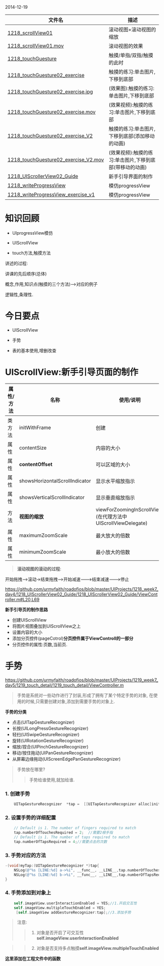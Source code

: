 2014-12-19

| 文件名 |  描述 |
| ------------- | ------------ |
|[1218_scrollView01](https://github.com/urmyfaith/roadofios/tree/master/UIProjects/1218_week7_day4/1218_scrollView01)| 滚动视图+滚动视图的缩放 |
|[1218_scrollView01.mov](https://github.com/urmyfaith/roadofios/tree/master/UIProjects/1218_week7_day4/1218_scrollView01.mov)| 滚动视图的效果 |
|[1218_touchGuesture](https://github.com/urmyfaith/roadofios/tree/master/UIProjects/1218_week7_day4/1218_touchGuesture)| 触摸/单指/双指/触摸的此时 |
|[1218_touchGuesture02_exercise](https://github.com/urmyfaith/roadofios/tree/master/UIProjects/1218_week7_day4/1218_touchGuesture02_exercise)| 触摸的练习:单击图片,下移到底部 |
|[1218_touchGuesture02_exercise.jpg](https://github.com/urmyfaith/roadofios/tree/master/UIProjects/1218_week7_day4/1218_touchGuesture02_exercise.jpg)| (效果图):触摸的练习:单击图片,下移到底部 |
|[1218_touchGuesture02_exercise.mov](https://github.com/urmyfaith/roadofios/tree/master/UIProjects/1218_week7_day4/1218_touchGuesture02_exercise.mov)| (效果视频):触摸的练习:单击图片,下移到底部 | |
|[1218_touchGuesture02_exercise_V2](https://github.com/urmyfaith/roadofios/tree/master/UIProjects/1218_week7_day4/1218_touchGuesture02_exercise_V2)| 触摸的练习:单击图片,下移到底部(添加移动的动画) |
|[1218_touchGuesture02_exercise_V2.mov](https://github.com/urmyfaith/roadofios/tree/master/UIProjects/1218_week7_day4/1218_touchGuesture02_exercise_V2.mov)| (效果视频):触摸的练习:单击图片,下移到底部(带移动的动画) |
|[1218_UIScrollerView02_Guide](https://github.com/urmyfaith/roadofios/tree/master/UIProjects/1218_week7_day4/1218_UIScrollerView02_Guide)| 新手引导界面的制作 |
|[1218_writeProgressView](https://github.com/urmyfaith/roadofios/tree/master/UIProjects/1218_week7_day4/1218_writeProgressView)| 模仿progressView |
|[1218_writeProgressView_exercise_v1](https://github.com/urmyfaith/roadofios/tree/master/UIProjects/1218_week7_day4/1218_writeProgressView_exercise_v1)| 模仿progressView |


# 知识回顾

-  UIprogressView模仿

-  UIScrollView

-  touch方法,触摸方法



讲述的过程:

讲课的先后顺序(总体)

概念,作用,知识点(触摸的三个方法)-->对应的例子

逻辑性,条理性.  


# 今日要点

- UIScrollView

-  手势

-  表的基本使用,增删改查

# UIScrollView:新手引导页面的制作

|属性/方法| 名称 | 使用/说明|
| ------------- | ------------ |---|
|  类方法 | initWithFrame | 创建|
| 属性  | contentSize | 内容的大小|
| 属性  | **contentOffset** | 可以区域的大小|
| 属性  | showsHorizontalScrollIndicator | 显示水平缩放指示|
| 属性  | showsVerticalScrollIndicator | 显示垂直缩放指示|
| 方法  | **视图的缩放** | viewForZoomingInScrollView:(在代理方法中UIScrollViewDelegate)|
| 属性  | maximumZoomScale | 最大放大的倍数|
| 属性  | minimumZoomScale | 最小放大的倍数|


> **滚动视图的滚动的过程**:

开始拖拽-->滚动->结束拖拽-->开始减速--->结束减速--->停止


https://github.com/urmyfaith/roadofios/blob/master/UIProjects/1218_week7_day4/1218_UIScrollerView02_Guide/1218_UIScrollerView02_Guide/ViewController.m#L20,L69


**新手引导页的制作思路**

- 创建UIScrollView
- 将图片视图叠加到UIScrollView之上
- 设置内容的大小
- 添加分页控件(pageCotrol)**分页控件属于ViewControll的一部分**
 - 分页控件的属性:页数,当前页.


#  手势

https://github.com/urmyfaith/roadofios/blob/master/UIProjects/1219_week7_day5/1219_touch_detail/1219_touch_detail/ViewController.m

> 手势是系统对一些动作进行了封装,形成了拥有了某个特定手势的对象,
> 在使用的时候,只需要创建对象,添加到需要手势的对象上.

 **手势的分类**

- 点击(UITapGestureRecognizer)
- 长按(UILongPressGestureRecognizer)
- 轻扫(UISwipeGestureRecognizer)
- 旋转(UIRotationGestureRecognizer)
- 缩放/捏合(UIPinchGestureRecognizer)
- 移动/按住拖动(UIPanGestureRecognizer)
- 从屏幕边缘拖动(UIScreenEdgePanGestureRecognizer)

> 手势放在哪里?
> > 手势给谁使用,就加给谁.





### 1. 创建手势

```Objective-c
    UITapGestureRecognizer  *tap =  [[UITapGestureRecognizer alloc]initWithTarget:self action:@selector(myTap:)];//2.创建手势
```

### 2. 设置手势的详细配置

```Objective-c
    // Default is 1. The number of fingers required to match
    tap.numberOfTouchesRequired = 2;  //需要2根手指
    // Default is 1. The number of taps required to match
    tap.numberOfTapsRequired = 4;//需要点击的次数
```

### 3. 手势对应的方法
```Objective-c
-(void)myTap:(UITapGestureRecognizer *)tap{
    NSLog(@"%s [LINE:%d] a->%i", __func__, __LINE__,tap.numberOfTouchesRequired);
    NSLog(@"%s [LINE:%d] b->%i", __func__, __LINE__,tap.numberOfTapsRequired);
}
```
### 4. 手势添加到对象上

```Objective-c
    self.imageView.userInteractionEnabled = YES;//1.开启交互性
    self.imageView.multipleTouchEnabled = YES;
     [self.imageView addGestureRecognizer:tap];//3.添加手势
```

> 注意:
> > 1. 对象是否开启了可交互性 **self.imageView.userInteractionEnabled**

> > 2. 对象是否支持多点触摸**self.imageView.multipleTouchEnabled**

**这里添加在工程文件中的函数**